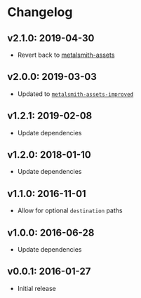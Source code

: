 # Changelog

## v2.1.0: 2019-04-30

- Revert back to [metalsmith-assets](https://npm.im/metalsmith-assets)

## v2.0.0: 2019-03-03

- Updated to [`metalsmith-assets-improved`](https://www.npmjs.com/package/metalsmith-assets-improved)

## v1.2.1: 2019-02-08

- Update dependencies

## v1.2.0: 2018-01-10

- Update dependencies

## v1.1.0: 2016-11-01

- Allow for optional `destination` paths

## v1.0.0: 2016-06-28

- Update dependencies

## v0.0.1: 2016-01-27

- Initial release
